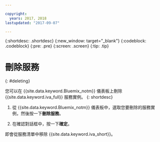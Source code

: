 ```yaml
---

copyright:
  years: 2017, 2018
lastupdated: "2017-09-07"

---
```


{:shortdesc: .shortdesc}
{:new_window: target="_blank"}
{:codeblock: .codeblock}
{:pre: .pre}
{:screen: .screen}
{:tip: .tip}


# 刪除服務
{: #deleting}

您可以在 {{site.data.keyword.Bluemix_notm}} 儀表板上刪除 {{site.data.keyword.iva_full}} 服務實例。
{: shortdesc}

1. 從 {{site.data.keyword.Bluemix_notm}} 儀表板中，選取您要刪除的服務實例，然後按一下**刪除服務**。

3. 在確認對話框中，按一下**確定**。

即會從服務清單中移除 {{site.data.keyword.iva_short}}。
